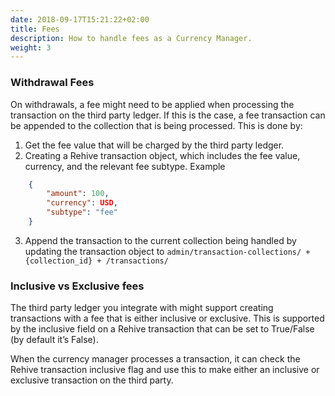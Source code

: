 ```yaml
---
date: 2018-09-17T15:21:22+02:00
title: Fees
description: How to handle fees as a Currency Manager.
weight: 3
---
```



### Withdrawal Fees
On withdrawals, a fee might need to be applied when processing the transaction on the third party ledger. If this is the case, a fee transaction can be appended to the collection that is being processed. This is done by:

1. Get the fee value that will be charged by the third party ledger.
2. Creating a Rehive transaction object, which includes the fee value, currency, and the relevant fee subtype. Example
```json
    {
        "amount": 100,
        "currency": USD,
        "subtype": "fee"
    }
```
3. Append the transaction to the current collection being handled by updating the transaction object to `admin/transaction-collections/ + {collection_id} + /transactions/`

### Inclusive vs Exclusive fees
The third party ledger you integrate with might support creating transactions with a fee that is either inclusive or exclusive. This is supported by the inclusive field on a Rehive transaction that can be set to True/False (by default it’s False).

When the currency manager processes a transaction, it can check the Rehive transaction inclusive flag and use this to make either an inclusive or exclusive transaction on the third party.

